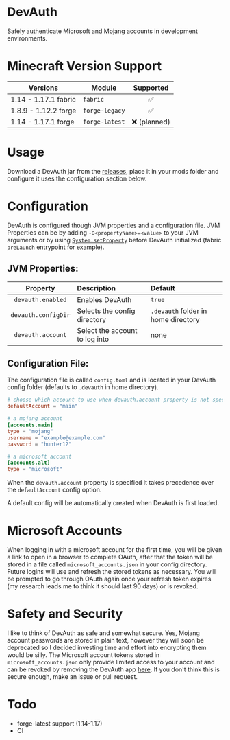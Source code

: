 # DevAuth

Safely authenticate Microsoft and Mojang accounts in development environments.

# Minecraft Version Support

| Versions | Module | Supported |
| ------ | -------- | :---------: |
| 1.14 - 1.17.1 fabric | `fabric` | ✅ |
| 1.8.9 - 1.12.2 forge | `forge-legacy` | ✅ |
|  1.14 - 1.17.1 forge | `forge-latest` | ❌ (planned) |

# Usage

Download a DevAuth jar from the [releases](https://github.com/DJtheRedstoner/DevAuth/releases),
place it in your mods folder and configure it uses the configuration section below.

# Configuration

DevAuth is configured though JVM properties and a configuration file.
JVM Properties can be by adding `-D<propertyName>=<value>` to your JVM arguments
or by using [`System.setProperty`][setProperty] before DevAuth initialized 
(fabric `preLaunch` entrypoint for example).

## JVM Properties:

| Property | Description | Default |
| :------: | :---------- | :----- |
| `devauth.enabled` | Enables DevAuth | `true` |
| `devauth.configDir` | Selects the config directory | `.devauth` folder in home directory |
| `devauth.account` | Select the account to log into | none

## Configuration File:

The configuration file is called `config.toml` and is located in your DevAuth config
folder (defaults to `.devauth` in home directory).

```toml
# choose which account to use when devauth.account property is not specified
defaultAccount = "main"

# a mojang account
[accounts.main]
type = "mojang"
username = "example@example.com"
password = "hunter12"

# a microsoft account
[accounts.alt]
type = "microsoft"
```
When the `devauth.account` property is specified it takes precedence over the
`defaultAccount` config option.

A default config will be automatically created when DevAuth is first loaded.

# Microsoft Accounts

When logging in with a microsoft account for the first time, you will be given a
link to open in a browser to complete OAuth, after that the token will be stored
in a file called `microsoft_accounts.json` in your config directory. Future logins
will use and refresh the stored tokens as necessary. You will be prompted to go through
OAuth again once your refresh token expires (my research leads me to think it should last 90 days)
or is revoked.

# Safety and Security

I like to think of DevAuth as safe and somewhat secure. Yes, Mojang account passwords are
stored in plain text, however they will soon be deprecated so I decided investing time and effort
into encrypting them would be silly. The Microsoft account tokens stored in `microsoft_accounts.json`
only provide limited access to your account and can be revoked by removing the DevAuth app [here][manageConsent].
If you don't think this is secure enough, make an issue or pull request.

# Todo

- forge-latest support (1.14-1.17)
- CI

[setProperty]: https://docs.oracle.com/en/java/javase/16/docs/api/java.base/java/lang/System.html#setProperty(java.lang.String,java.lang.String)
[manageConsent]: https://account.live.com/consent/Manage